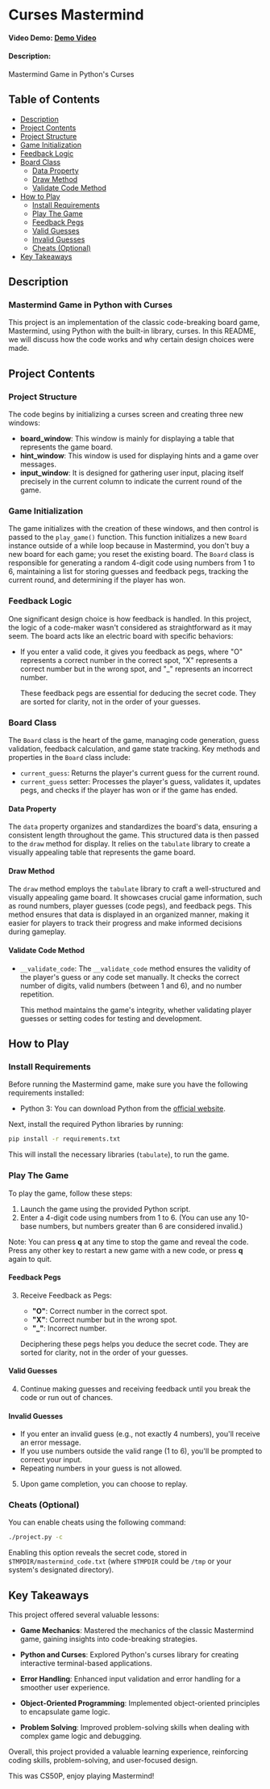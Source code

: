 # Curses Mastermind

#### Video Demo:  [Demo Video](https://youtube.com/)

#### Description:
Mastermind Game in Python's Curses

## Table of Contents
- [Description](#description)
- [Project Contents](#project-contents)
- [Project Structure](#project-structure)
- [Game Initialization](#game-initialization)
- [Feedback Logic](#feedback-logic)
- [Board Class](#board-class)
  - [Data Property](#data-property)
  - [Draw Method](#draw-method)
  - [Validate Code Method](#validate-code-method)
- [How to Play](#how-to-play)
  - [Install Requirements](#install-requirements)
  - [Play The Game](#play-the-game)
  - [Feedback Pegs](#feedback-pegs)
  - [Valid Guesses](#valid-guesses)
  - [Invalid Guesses](#invalid-guesses)
  - [Cheats (Optional)](#cheats-optional)
- [Key Takeaways](#key-takeaways)

## Description

### Mastermind Game in Python with Curses

This project is an implementation of the classic code-breaking board game, Mastermind, using Python with the built-in library, curses. In this README, we will discuss how the code works and why certain design choices were made.

## Project Contents

### Project Structure

The code begins by initializing a curses screen and creating three new windows:

- **board_window**: This window is mainly for displaying a table that represents the game board.
- **hint_window**: This window is used for displaying hints and a game over messages.
- **input_window**: It is designed for gathering user input, placing itself precisely in the current column to indicate the current round of the game.

### Game Initialization

The game initializes with the creation of these windows, and then control is passed to the `play_game()` function. This function initializes a new `Board` instance outside of a while loop because in Mastermind, you don't buy a new board for each game; you reset the existing board. The `Board` class is responsible for generating a random 4-digit code using numbers from 1 to 6, maintaining a list for storing guesses and feedback pegs, tracking the current round, and determining if the player has won.

### Feedback Logic

One significant design choice is how feedback is handled. In this project, the logic of a code-maker wasn't considered as straightforward as it may seem. The board acts like an electric board with specific behaviors:

- If you enter a valid code, it gives you feedback as pegs, where "O" represents a correct number in the correct spot, "X" represents a correct number but in the wrong spot, and "_" represents an incorrect number.

   These feedback pegs are essential for deducing the secret code. They are sorted for clarity, not in the order of your guesses.

### Board Class

The `Board` class is the heart of the game, managing code generation, guess validation, feedback calculation, and game state tracking. Key methods and properties in the `Board` class include:

- `current_guess`: Returns the player's current guess for the current round.
- `current_guess` setter: Processes the player's guess, validates it, updates pegs, and checks if the player has won or if the game has ended.

#### Data Property

The `data` property organizes and standardizes the board's data, ensuring a consistent length throughout the game. This structured data is then passed to the `draw` method for display. It relies on the `tabulate` library to create a visually appealing table that represents the game board.

#### Draw Method

The `draw` method employs the `tabulate` library to craft a well-structured and visually appealing game board. It showcases crucial game information, such as round numbers, player guesses (code pegs), and feedback pegs. This method ensures that data is displayed in an organized manner, making it easier for players to track their progress and make informed decisions during gameplay.

#### Validate Code Method

- `__validate_code`: The `__validate_code` method ensures the validity of the player's guess or any code set manually. It checks the correct number of digits, valid numbers (between 1 and 6), and no number repetition.

   This method maintains the game's integrity, whether validating player guesses or setting codes for testing and development.

## How to Play

### Install Requirements

Before running the Mastermind game, make sure you have the following requirements installed:

- Python 3: You can download Python from the [official website](https://www.python.org/downloads/).

Next, install the required Python libraries by running:

```bash
pip install -r requirements.txt
```

This will install the necessary libraries (`tabulate`), to run the game.

### Play The Game

To play the game, follow these steps:

1. Launch the game using the provided Python script.
2. Enter a 4-digit code using numbers from 1 to 6. (You can use any 10-base numbers, but numbers greater than 6 are considered invalid.)

Note: You can press **q** at any time to stop the game and reveal the code. Press any other key to restart a new game with a new code, or press **q** again to quit.

#### Feedback Pegs

3. Receive Feedback as Pegs:

   - **"O"**: Correct number in the correct spot.
   - **"X"**: Correct number but in the wrong spot.
   - **"_"**: Incorrect number.

   Deciphering these pegs helps you deduce the secret code. They are sorted for clarity, not in the order of your guesses.

#### Valid Guesses

4. Continue making guesses and receiving feedback until you break the code or run out of chances.

#### Invalid Guesses

   - If you enter an invalid guess (e.g., not exactly 4 numbers), you'll receive an error message.
   - If you use numbers outside the valid range (1 to 6), you'll be prompted to correct your input.
   - Repeating numbers in your guess is not allowed.

5. Upon game completion, you can choose to replay.

### Cheats (Optional)

You can enable cheats using the following command:

```bash
./project.py -c
```

Enabling this option reveals the secret code, stored in `$TMPDIR/mastermind_code.txt` (where `$TMPDIR` could be `/tmp` or your system's designated directory).

## Key Takeaways

This project offered several valuable lessons:

- **Game Mechanics**: Mastered the mechanics of the classic Mastermind game, gaining insights into code-breaking strategies.

- **Python and Curses**: Explored Python's curses library for creating interactive terminal-based applications.

- **Error Handling**: Enhanced input validation and error handling for a smoother user experience.

- **Object-Oriented Programming**: Implemented object-oriented principles to encapsulate game logic.

- **Problem Solving**: Improved problem-solving skills when dealing with complex game logic and debugging.

Overall, this project provided a valuable learning experience, reinforcing coding skills, problem-solving, and user-focused design.

This was CS50P, enjoy playing Mastermind!
